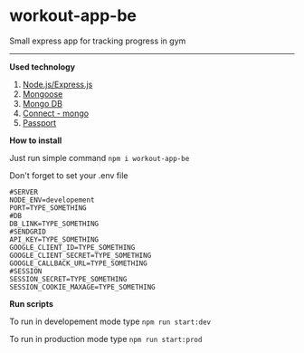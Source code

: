 # workout-app-be

Small express app for tracking progress in gym

---

**Used technology**

1. [Node.js/Express.js](https://expressjs.com/)
2. [Mongoose](https://mongoosejs.com/)
3. [Mongo DB](https://www.mongodb.com/)
4. [Connect - mongo](https://www.npmjs.com/package/connect-mongo)
5. [Passport](https://www.passportjs.org/)

**How to install**

Just run simple command
`npm i workout-app-be`

Don't forget to set your .env file

```env
#SERVER
NODE_ENV=developement
PORT=TYPE_SOMETHING
#DB
DB_LINK=TYPE_SOMETHING
#SENDGRID
API_KEY=TYPE_SOMETHING
GOOGLE_CLIENT_ID=TYPE_SOMETHING
GOOGLE_CLIENT_SECRET=TYPE_SOMETHING
GOOGLE_CALLBACK_URL=TYPE_SOMETHING
#SESSION
SESSION_SECRET=TYPE_SOMETHING
SESSION_COOKIE_MAXAGE=TYPE_SOMETHING
```

**Run scripts**

To run in developement mode type
`npm run start:dev`

To run in production mode type
`npm run start:prod`

